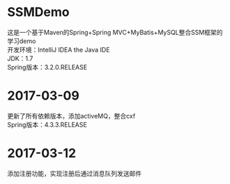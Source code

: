 # SSMDemo
这是一个基于Maven的Spring+Spring MVC+MyBatis+MySQL整合SSM框架的学习demo    
开发环境：IntelliJ IDEA the Java IDE     
JDK：1.7     
Spring版本：3.2.0.RELEASE      
# 2017-03-09
更新了所有依赖版本，添加activeMQ，整合cxf      
Spring版本：4.3.3.RELEASE
# 2017-03-12
添加注册功能，实现注册后通过消息队列发送邮件


